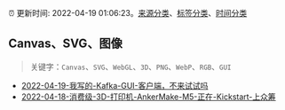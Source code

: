 :alarm_clock: 更新时间: 2022-04-19 01:06:23。[来源分类](../README.md)、[标签分类](../TAGS.md)、[时间分类](../TIMELINE.md)

## Canvas、SVG、图像


> 关键字：`Canvas`、`SVG`、`WebGL`、`3D`、`PNG`、`WebP`、`RGB`、`GUI`



- [2022-04-19-我写的-Kafka-GUI-客户端，不来试试吗](https://www.v2ex.com/t/847796) 
- [2022-04-18-消费级-3D-打印机-AnkerMake-M5-正在-Kickstart-上众筹](https://www.v2ex.com/t/847793) 
